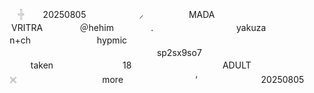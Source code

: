 ㅤᅟ𓏶  ㅤᅟ20250805ㅤ ㅤᅟㅤᅟ ㅤ⸝ㅤ   ㅤᅟㅤᅟ  MADA ㅤᅟㅤᅟㅤᅟㅤᅟ
ㅤᅟㅤᅟ ‌ ‌ ‌ ‌    VRITRA        ㅤᅟㅤᅟ  ＠hehim ㅤᅟㅤᅟ       .ㅤᅟㅤᅟㅤᅟ
ㅤㅤᅟᅟyakuzaㅤ ㅤ ㅤᅟㅤ ㅤn+chㅤ ㅤㅤ ㅤ ㅤㅤ ㅤhypmicㅤᅟㅤᅟ
ㅤᅟㅤᅟㅤᅟㅤᅟㅤᅟㅤᅟㅤᅟㅤᅟㅤᅟㅤᅟㅤᅟㅤᅟㅤᅟㅤᅟ
ㅤㅤㅤᅟㅤᅟᅟᅟㅤᅟsp2sx9so7ㅤㅤ ㅤㅤ ㅤ ㅤㅤ ㅤㅤᅟㅤᅟ ㅤ ㅤㅤ takenㅤᅟㅤᅟㅤᅟ
ᅟᅟ 18ㅤㅤㅤᅟㅤᅟㅤㅤㅤᅟ ㅤADULTㅤ ㅤᅟㅤᅟㅤᅟ  ㅤ𓏴 ㅤᅟㅤᅟ
ᅟᅟㅤᅟᅟᅟmore  ‌ㅤㅤᅟᅟㅤ ‌ㅤᅟᅟ‘ ‌ ㅤㅤㅤㅤㅤᅟᅟ 20250805ㅤᅟㅤᅟㅤᅟㅤᅟㅤᅟ
ᅟᅟㅤᅟㅤᅟㅤᅟ   
